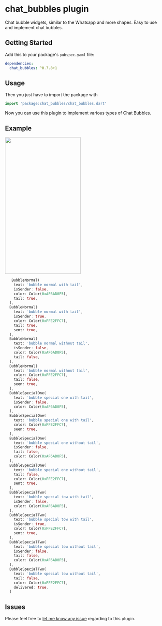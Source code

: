 # chat_bubbles plugin

Chat bubble widgets, similar to the Whatsapp and more shapes. Easy to use and implement chat bubbles.

## Getting Started

Add this to your package's `pubspec.yaml` file:

```yaml
dependencies:
  chat_bubbles: ^0.7.8+1
```

## Usage

Then you just have to import the package with

```dart
import 'package:chat_bubbles/chat_bubbles.dart'
```

Now you can use this plugin to implement various types of Chat Bubbles.

## Example

<img src="https://github.com/prahack/chat_bubbles/blob/master/images/screenshots/screenshot_1.png?raw=true"  width="250" height="450" />



```dart
   BubbleNormal(
    text: 'bubble normal with tail',
    isSender: false,
    color: Color(0xAF6AD0F5),
    tail: true,
  ),
  BubbleNormal(
    text: 'bubble normal with tail',
    isSender: true,
    color: Color(0xFFE2FFC7),
    tail: true,
    sent: true,
  ),
  BubbleNormal(
    text: 'bubble normal without tail',
    isSender: false,
    color: Color(0xAF6AD0F5),
    tail: false,
  ),
  BubbleNormal(
    text: 'bubble normal without tail',
    color: Color(0xFFE2FFC7),
    tail: false,
    seen: true,
  ),
  BubbleSpecialOne(
    text: 'bubble special one with tail',
    isSender: false,
    color: Color(0xAF6AD0F5),
  ),
  BubbleSpecialOne(
    text: 'bubble special one with tail',
    color: Color(0xFFE2FFC7),
    seen: true,
  ),
  BubbleSpecialOne(
    text: 'bubble special one without tail',
    isSender: false,
    tail: false,
    color: Color(0xAF6AD0F5),
  ),
  BubbleSpecialOne(
    text: 'bubble special one without tail',
    tail: false,
    color: Color(0xFFE2FFC7),
    sent: true,
  ),
  BubbleSpecialTwo(
    text: 'bubble special tow with tail',
    isSender: false,
    color: Color(0xAF6AD0F5),
  ),
  BubbleSpecialTwo(
    text: 'bubble special tow with tail',
    isSender: true,
    color: Color(0xFFE2FFC7),
    sent: true,
  ),
  BubbleSpecialTwo(
    text: 'bubble special tow without tail',
    isSender: false,
    tail: false,
    color: Color(0xAF6AD0F5),
  ),
  BubbleSpecialTwo(
    text: 'bubble special tow without tail',
    tail: false,
    color: Color(0xFFE2FFC7),
    delivered: true,
  )
```

## Issues

Please feel free to [let me know any issue](https://github.com/prahack/chat_bubbles/issues) regarding to this plugin.
